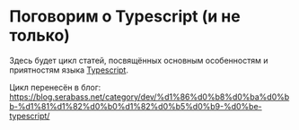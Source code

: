 # Поговорим о Typescript (и не только)

Здесь будет цикл статей, посвящённых основным особенностям и приятностям языка [Typescript](http://www.typescriptlang.org/).

Цикл перенесён в блог: https://blog.serabass.net/category/dev/%d1%86%d0%b8%d0%ba%d0%bb-%d1%81%d1%82%d0%b0%d1%82%d0%b5%d0%b9-%d0%be-typescript/
